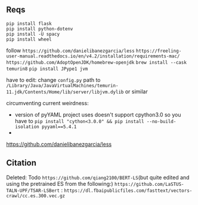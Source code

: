 ## Reqs
```
pip install flask
pip install python-dotenv
pip install -U spacy
pip install wheel
```
follow `https://github.com/danielibanezgarcia/less`
    `https://freeling-user-manual.readthedocs.io/en/v4.2/installation/requirements-mac/`
    `https://github.com/AdoptOpenJDK/homebrew-openjdk`
        `brew install --cask temurin8`
    `pip install JPype1 jvm`

have to edit:
    change `config.py` path to `/Library/Java/JavaVirtualMachines/temurin-11.jdk/Contents/Home/lib/server/libjvm.dylib` or similar

circumventing current weirdness:
   - version of pyYAML project uses doesn't support cpython3.0 so you have to `pip install "cython<3.0.0" && pip install --no-build-isolation pyyaml==5.4.1`
   - 


https://github.com/danielibanezgarcia/less





## Citation

Deleted:
Todo `https://github.com/qiang2100/BERT-LS`(but quite edited and using the pretrained ES from the following:)
    `https://github.com/LaSTUS-TALN-UPF/TSAR-LSBert` : `https://dl.fbaipublicfiles.com/fasttext/vectors-crawl/cc.es.300.vec.gz`